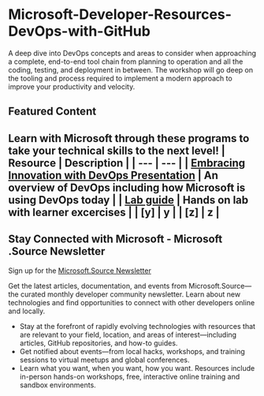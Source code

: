 # Microsoft-Developer-Resources-DevOps-with-GitHub
A deep dive into DevOps concepts and areas to consider when approaching a complete, end-to-end tool chain from planning to operation and all the coding, testing, and deployment in between. The workshop will go deep on the tooling and process required to implement a modern approach to improve your productivity and velocity.

## Featured Content
Learn with Microsoft through these programs to take your technical skills to the next level!
| Resource | Description |
| --- | --- | 
| [Embracing Innovation with DevOps Presentation](https://partner.microsoft.com/en-us/asset/collection/aiw-devops-with-github#/) | An overview of DevOps including how Microsoft is using DevOps today |
| [Lab guide](https://experience.cloudlabs.ai/#/labguidepreview/97d458aa-aff8-4a36-b548-0470e615f2a4) | Hands on lab with learner excercises |
| [y] | y |
| [z] | z |
---

## Stay Connected with Microsoft - Microsoft .Source Newsletter
Sign up for the [Microsoft.Source Newsletter](https://azure.microsoft.com/en-us/resources/join-the-azure-developer-community/)

Get the latest articles, documentation, and events from Microsoft.Source—the curated monthly developer community newsletter. Learn about new technologies and find opportunities to connect with other developers online and locally.

- Stay at the forefront of rapidly evolving technologies with resources that are relevant to your field, location, and areas of interest—including articles, GitHub repositories, and how-to guides.
- Get notified about events—from local hacks, workshops, and training sessions to virtual meetups and global conferences.
- Learn what you want, when you want, how you want. Resources include in-person hands-on workshops, free, interactive online training and sandbox environments.


<!--

 Command | Description | New |
| --------------------- | --------------------- | --|
| `git status` | List all *new or modified* files |
| `git diff` | Show file differences that **haven't been** staged |



|             |          Grouping           ||
First Header  | Second Header | Third Header |
 ------------ | :-----------: | -----------: |
Content       |          *Long Cell*        ||
Content       |   **Cell**    |         Cell |


|             |          Grouping           ||
First Header  | Second Header | Third Header |
 ------------ | :-----------: | -----------: |
 [Azure Samples](https://github.com/azure-samples)       |          Microsoft Azure code samples and examples in .NET, Java, Python, Node.js, PHP and Ruby        | Column S|
[Azure Samples](https://github.com/azure-samples)       |          Series of workshops for hands-on experience working with Azure Cosmos DB using the SQL API, JavaScript and .NET Core SDK.          | Column S|
Content       |   **Cell**    |         Cell |

>
